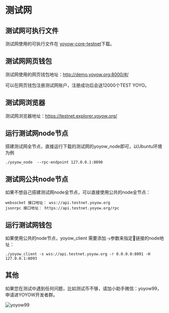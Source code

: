 # 测试网

## 测试网可执行文件
测试网使用的可执行文件在
[yoyow-core-testnet](https://github.com/yoyow-org/yoyow-core-testnet/releases)下载。

## 测试网网页钱包
测试网使用的网页钱包地址：<http://demo.yoyow.org:8000/#/>

可以在网页钱包注册测试网账户，注册成功后会送12000个TEST YOYO。

## 测试网浏览器
测试网浏览器地址：<https://testnet.explorer.yoyow.org/>

## 运行测试网node节点
搭建测试网全节点，直接运行下载的测试网的yoyow_node即可，以Ubuntu环境为例
```
./yoyow_node  --rpc-endpoint 127.0.0.1:8090 
```

## 测试网公共node节点
如果不想自己搭建测试网node全节点，可以直接使用公共的node全节点：
```
websocket 接口地址： wss://api.testnet.yoyow.org
jsonrpc 接口地址： https://api.testnet.yoyow.org/rpc
```

## 运行测试网钱包

如果使用公共的node节点，yoyow_client 需要添加`-s`参数来指定链接的node地址：
```
./yoyow_client -s wss://api.testnet.yoyow.org -r 0.0.0.0:8091 -H 127.0.0.1:8093
```

## 其他
如果您在测试中遇到任何问题，比如测试币不够，请加小助手微信：yoyow99，申请进YOYOW开发者群。  

![yoyow99](../images/testnet/yoyow99.png)